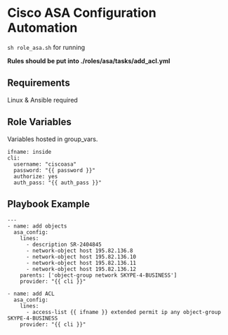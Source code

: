 Cisco ASA Configuration Automation
=========

```sh role_asa.sh``` for running

**Rules should be put into ./roles/asa/tasks/add_acl.yml**

Requirements
------------

Linux & Ansible required

Role Variables
--------------

Variables hosted in group_vars. 

```
ifname: inside
cli:
  username: "ciscoasa"
  password: "{{ password }}"
  authorize: yes
  auth_pass: "{{ auth_pass }}"
```

Playbook Example
----------------

```
---
- name: add objects
  asa_config:
    lines:
      - description SR-2404845
      - network-object host 195.82.136.8
      - network-object host 195.82.136.10
      - network-object host 195.82.136.11
      - network-object host 195.82.136.12
    parents: ['object-group network SKYPE-4-BUSINESS']
    provider: "{{ cli }}"

- name: add ACL
  asa_config:
    lines:
      - access-list {{ ifname }} extended permit ip any object-group SKYPE-4-BUSINESS
    provider: "{{ cli }}"
```
